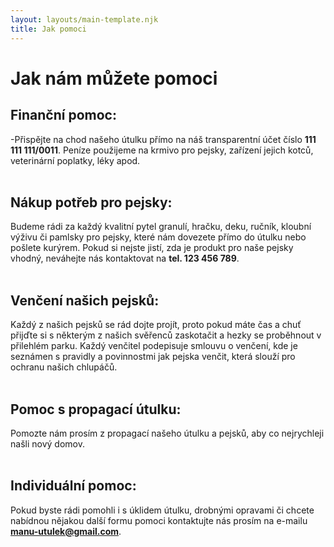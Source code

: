 ```yaml
---
layout: layouts/main-template.njk
title: Jak pomoci
---
```


# Jak nám můžete pomoci

## Finanční pomoc:
-Přispějte na chod našeho útulku přímo na náš transparentní účet číslo **111 111 111/0011**. Peníze použijeme na krmivo pro pejsky, zařízení jejich kotců, veterinární poplatky, léky apod.
<br ><br  />

## Nákup potřeb pro pejsky:
Budeme rádi za každý kvalitní pytel granulí, hračku, deku, ručník, kloubní výživu či pamlsky pro pejsky, které nám dovezete přímo do útulku nebo pošlete kurýrem. Pokud si nejste jistí, zda je produkt pro naše pejsky vhodný, neváhejte nás kontaktovat na **tel. 123 456 789**.
<br ><br  />

## Venčení našich pejsků:
Každý z našich pejsků se rád dojte projít, proto pokud máte čas a chuť přijďte si s některým z našich svěřenců zaskotačit a hezky se proběhnout v přilehlém parku. Každý venčitel podepisuje smlouvu o venčení, kde je seznámen s pravidly a povinnostmi jak pejska venčit, která slouží pro ochranu našich chlupáčů.
<br ><br  />

## Pomoc s propagací útulku:
Pomozte nám prosím z propagací našeho útulku a pejsků, aby co nejrychleji našli nový domov. 
<br ><br  />

## Individuální pomoc:
Pokud byste rádi pomohli i s úklidem útulku, drobnými opravami či chcete nabídnou nějakou další formu pomoci kontaktujte nás prosím na e-mailu **manu-utulek@gmail.com**. 
